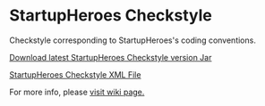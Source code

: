 # StartupHeroes Checkstyle

Checkstyle corresponding to StartupHeroes's coding conventions.

[Download latest StartupHeroes Checkstyle version Jar](https://bintray.com/startupheroes/maven/download_file?file_path=es%2Fstartuphero%2Fcheckstyle%2Fstartupheroes-checks%2F1.0.16%2Fstartupheroes-checks-1.0.16.jar)

[StartupHeroes Checkstyle XML File](https://raw.githubusercontent.com/startupheroes/startupheroes-checkstyle/master/startupheroes-checks/src/main/resources/es/startuphero/checkstyle/startupheroes_checks.xml)

For more info, please [visit wiki page.](https://github.com/startupheroes/startupheroes-checkstyle/wiki)
